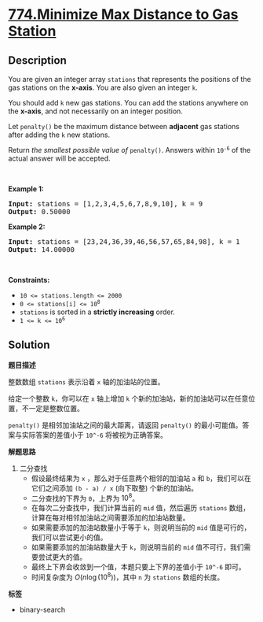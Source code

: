 # [774.Minimize Max Distance to Gas Station](https://leetcode.com/problems/minimize-max-distance-to-gas-station/description/)

## Description

<p>You are given an integer array <code>stations</code> that represents the positions of the gas stations on the <strong>x-axis</strong>. You are also given an integer <code>k</code>.</p>

<p>You should add <code>k</code> new gas stations. You can add the stations anywhere on the <strong>x-axis</strong>, and not necessarily on an integer position.</p>

<p>Let <code>penalty()</code> be the maximum distance between <strong>adjacent</strong> gas stations after adding the <code>k</code> new stations.</p>

<p>Return <em>the smallest possible value of</em> <code>penalty()</code>. Answers within <code>10<sup>-6</sup></code> of the actual answer will be accepted.</p>

<p>&nbsp;</p>
<p><strong class="example">Example 1:</strong></p>
<pre><strong>Input:</strong> stations = [1,2,3,4,5,6,7,8,9,10], k = 9
<strong>Output:</strong> 0.50000
</pre><p><strong class="example">Example 2:</strong></p>
<pre><strong>Input:</strong> stations = [23,24,36,39,46,56,57,65,84,98], k = 1
<strong>Output:</strong> 14.00000
</pre>
<p>&nbsp;</p>
<p><strong>Constraints:</strong></p>

<ul>
  <li><code>10 &lt;= stations.length &lt;= 2000</code></li>
  <li><code>0 &lt;= stations[i] &lt;= 10<sup>8</sup></code></li>
  <li><code>stations</code> is sorted in a <strong>strictly increasing</strong> order.</li>
  <li><code>1 &lt;= k &lt;= 10<sup>6</sup></code></li>
</ul>

## Solution

**题目描述**

整数数组 `stations` 表示沿着 `x` 轴的加油站的位置。

给定一个整数 `k`，你可以在 `x` 轴上增加 `k` 个新的加油站，新的加油站可以在任意位置，不一定是整数位置。

`penalty()` 是相邻加油站之间的最大距离，请返回 `penalty()` 的最小可能值。答案与实际答案的差值小于 `10^-6` 将被视为正确答案。

**解题思路**

1. 二分查找
   - 假设最终结果为 `x` ，那么对于任意两个相邻的加油站 `a` 和 `b`，我们可以在它们之间添加 `(b - a) / x` (向下取整) 个新的加油站。
   - 二分查找的下界为 `0`，上界为 $10^8$。
   - 在每次二分查找中，我们计算当前的 `mid` 值，然后遍历 `stations` 数组，计算在每对相邻加油站之间需要添加的加油站数量。
   - 如果需要添加的加油站数量小于等于 `k`，则说明当前的 `mid` 值是可行的，我们可以尝试更小的值。
   - 如果需要添加的加油站数量大于 `k`，则说明当前的 `mid` 值不可行，我们需要尝试更大的值。
   - 最终上下界会收敛到一个值，本题只要上下界的差值小于 `10^-6` 即可。
   - 时间复杂度为 $O(n \log(10^8))$，其中 `n` 为 `stations` 数组的长度。

**标签**

- binary-search
